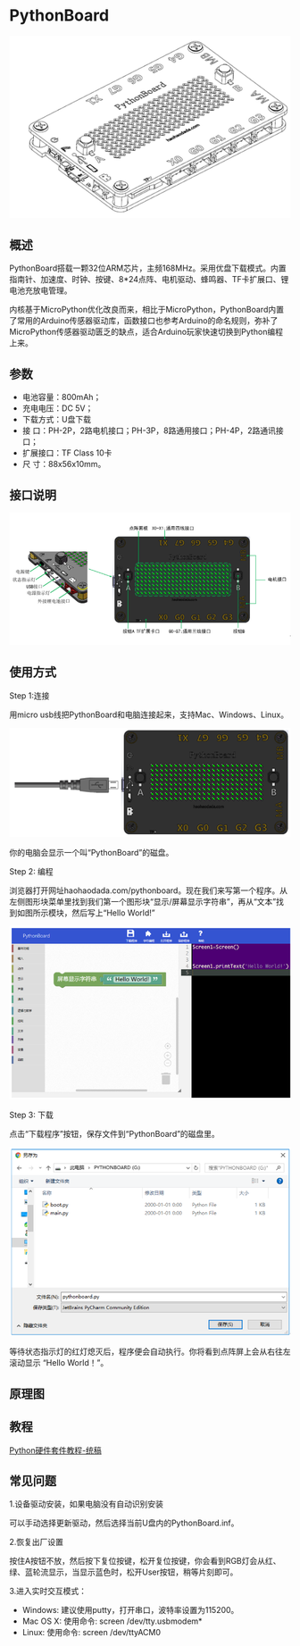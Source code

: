 # PythonBoard

![](../.gitbook/assets/a.PNG)

## 概述

PythonBoard搭载一颗32位ARM芯片，主频168MHz。采用优盘下载模式。内置指南针、加速度、时钟、按键、8\*24点阵、电机驱动、蜂鸣器、TF卡扩展口、锂电池充放电管理。

内核基于MicroPython优化改良而来，相比于MicroPython，PythonBoard内置了常用的Arduino传感器驱动库，函数接口也参考Arduino的命名规则，弥补了MicroPython传感器驱动匮乏的缺点，适合Arduino玩家快速切换到Python编程上来。

## 参数

* 电池容量：800mAh；
* 充电电压：DC 5V；
* 下载方式：U盘下载
* 接        口：PH-2P，2路电机接口；PH-3P，8路通用接口；PH-4P，2路通讯接口；
* 扩展接口：TF Class 10卡
* 尺        寸：88x56x10mm。

## 接口说明

![](../.gitbook/assets/b.PNG)

## 使用方式

Step 1:连接

用micro usb线把PythonBoard和电脑连接起来，支持Mac、Windows、Linux。

![](../.gitbook/assets/c.PNG)

你的电脑会显示一个叫“PythonBoard”的磁盘。

Step 2: 编程

浏览器打开网址haohaodada.com/pythonboard。现在我们来写第一个程序。从左侧图形块菜单里找到我们第一个图形块“显示/屏幕显示字符串”，再从“文本”找到如图所示模块，然后写上“Hello World!”

![](../.gitbook/assets/d.PNG)

Step 3: 下载

点击“下载程序”按钮，保存文件到“PythonBoard”的磁盘里。

![](../.gitbook/assets/e.PNG)

等待状态指示灯的红灯熄灭后，程序便会自动执行。你将看到点阵屏上会从右往左滚动显示 “Hello World！”。

## 原理图

## 教程

[Python硬件套件教程-统稿](https://github.com/Haohaodada-official/docs/blob/master/jiao-xue-chan-pin/pdf/Python硬件套件教程-统稿.pdf)

## 常见问题

1.设备驱动安装，如果电脑没有自动识别安装

可以手动选择更新驱动，然后选择当前U盘内的PythonBoard.inf。

2.恢复出厂设置

按住A按钮不放，然后按下复位按键，松开复位按键，你会看到RGB灯会从红、绿、蓝轮流显示，当显示蓝色时，松开User按钮，稍等片刻即可。

3.进入实时交互模式：

* Windows: 建议使用putty，打开串口，波特率设置为115200。
* Mac OS X: 使用命令: screen /dev/tty.usbmodem\*
* Linux: 使用命令: screen /dev/ttyACM0


